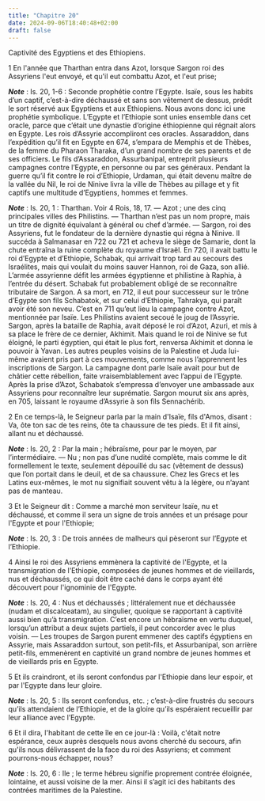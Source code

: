 ```yaml
---
title: "Chapitre 20"
date: 2024-09-06T18:40:48+02:00
draft: false
---
```



Captivité des Egyptiens et des Ethiopiens.


1 En l'année que Tharthan entra dans Azot, lorsque Sargon roi des Assyriens l'eut envoyé, et qu'il eut combattu Azot, et l'eut prise;

***Note*** :  Is. 20, 1-6 : Seconde prophétie contre l’Egypte. Isaïe, sous les habits d’un captif, c’est-à-dire déchaussé et sans son vêtement de dessus, prédit le sort réservé aux Egyptiens et aux Ethiopiens. Nous avons donc ici une prophétie symbolique. L’Egypte et l’Ethiopie sont unies ensemble dans cet oracle, parce que c’était une dynastie d’origine éthiopienne qui régnait alors en Egypte. Les rois d’Assyrie accompliront ces oracles. Assaraddon, dans l’expédition qu’il fit en Egypte en 674, s’empara de Memphis et de Thèbes, de la femme du Pharaon Tharaka, d’un grand nombre de ses parents et de ses officiers. Le fils d’Assaraddon, Assurbanipal, entreprit plusieurs campagnes contre l’Egypte, en personne ou par ses généraux. Pendant la guerre qu’il fit contre le roi d’Ethiopie, Urdaman, qui était devenu maître de la vallée du Nil, le roi de Ninive livra la ville de Thèbes au pillage et y fit captifs une multitude d’Egyptiens, hommes et femmes.

***Note*** :  Is. 20, 1 : Tharthan. Voir 4 Rois, 18, 17. ― Azot ; une des cinq principales villes des Philistins. ― Tharthan n’est pas un nom propre, mais un titre de dignité équivalant à général ou chef d’armée. ― Sargon, roi des Assyriens, fut le fondateur de la dernière dynastie qui régna à Ninive. Il succéda à Salmanasar en 722 ou 721 et acheva le siège de Samarie, dont la chute entraîna la ruine complète du royaume d’Israël. En 720, il avait battu le roi d’Egypte et d’Ethiopie, Schabak, qui arrivait trop tard au secours des Israélites, mais qui voulait du moins sauver Hannon, roi de Gaza, son allié. L’armée assyrienne défit les armées égyptienne et philistine à Raphia, à l’entrée du désert. Schabak fut probablement obligé de se reconnaître tributaire de Sargon. A sa mort, en 712, il eut pour successeur sur le trône d’Egypte son fils Schabatok, et sur celui d’Ethiopie, Tahrakya, qui paraît avoir été son neveu. C’est en 711 qu’eut lieu la campagne contre Azot, mentionnée par Isaïe. Les Philistins avaient secoué le
joug de l’Assyrie. Sargon, après la bataille de Raphia, avait déposé le roi d’Azot, Azuri, et mis à sa place le frère de ce dernier, Akhimit. Mais quand le roi de Ninive se fut éloigné, le parti égyptien, qui était le plus fort, renversa Akhimit et donna le pouvoir à Yavan. Les autres peuples voisins de la Palestine et Juda lui-même avaient pris part à ces mouvements, comme nous l’apprennent les inscriptions de Sargon. La campagne dont parle Isaïe avait pour but de châtier cette rébellion, faite vraisemblablement avec l’appui de l’Egypte. Après la prise d’Azot, Schabatok s’empressa d’envoyer une ambassade aux Assyriens pour reconnaître leur suprématie. Sargon mourut six ans après, en 705, laissant le royaume d’Assyrie à son fils Sennachérib.

2 En ce temps-là, le Seigneur parla par la main d'Isaïe, fils d'Amos, disant : Va, ôte ton sac de tes reins, ôte ta chaussure de tes pieds. Et il fit ainsi, allant nu et déchaussé.

***Note*** :  Is. 20, 2 : Par la main ; hébraïsme, pour par le moyen, par l’intermédiaire. ― Nu ; non pas d’une nudité complète, mais comme le dit formellement le texte, seulement dépouillé du sac (vêtement de dessus) que l’on portait dans le deuil, et de sa chaussure. Chez les Grecs et les Latins eux-mêmes, le mot nu signifiait souvent vêtu à la légère, ou n’ayant pas de manteau.

3 Et le Seigneur dit : Comme a marché mon serviteur Isaïe, nu et déchaussé, et comme il sera un signe de trois années et un présage pour l'Egypte et pour l'Ethiopie;

***Note*** :  Is. 20, 3 : De trois années de malheurs qui pèseront sur l’Egypte et l’Ethiopie.

4 Ainsi le roi des Assyriens emmènera la captivité de l'Egypte, et la transmigration de l'Ethiopie, composées de jeunes hommes et de vieillards, nus et déchaussés, ce qui doit être caché dans le corps ayant été découvert pour l'ignominie de l'Egypte.

***Note*** :  Is. 20, 4 : Nus et déchaussés ; littéralement nue et déchaussée (nudam et discalceatam), au singulier, quoique se rapportant à captivité aussi bien qu’à transmigration. C’est encore un hébraïsme en vertu duquel, lorsqu’un attribut a deux sujets partiels, il peut concorder avec le plus voisin. ― Les troupes de Sargon purent emmener des captifs égyptiens en Assyrie, mais Assaraddon surtout, son petit-fils, et Assurbanipal, son arrière petit-fils, emmenèrent en captivité un grand nombre de jeunes hommes et de vieillards pris en Egypte.

5 Et ils craindront, et ils seront confondus par l'Ethiopie dans leur espoir, et par l'Egypte dans leur gloire.

***Note*** :  Is. 20, 5 : Ils seront confondus, etc. ; c’est-à-dire frustrés du secours qu’ils attendaient de l’Ethiopie, et de la gloire qu’ils espéraient recueillir par leur alliance avec l’Egypte.

6 Et il dira, l'habitant de cette île en ce jour-là : Voilà, c'était notre espérance, ceux auprès desquels nous avons cherché du secours, afin qu'ils nous délivrassent de la face du roi des Assyriens; et comment pourrons-nous échapper, nous?

***Note*** :  Is. 20, 6 : Ile ; le terme hébreu signifie proprement contrée éloignée, lointaine, et aussi voisine de la mer. Ainsi il s’agit ici des habitants des contrées maritimes de la Palestine.

